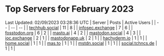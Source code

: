 # Top Servers for February 2023
Last Updated: 02/09/2023 03:28:36 UTC
| Server | Posts | Active Users |
| -- | -- | -- |
| [techhub.social](https://techhub.social/tags/PowerShell) | 11 | 8 |
| [infosec.exchange](https://infosec.exchange/tags/PowerShell) | 7 | 6 |
| [fosstodon.org](https://fosstodon.org/tags/PowerShell) | 6 | 2 |
| [masto.ai](https://masto.ai/tags/PowerShell) | 4 | 2 |
| [mastodon.social](https://mastodon.social/tags/PowerShell) | 4 | 3 |
| [ioc.exchange](https://ioc.exchange/tags/PowerShell) | 2 | 1 |
| [mastodonapp.uk](https://mastodonapp.uk/tags/PowerShell) | 2 | 1 |
| [hachyderm.io](https://hachyderm.io/tags/PowerShell) | 1 | 1 |
| [home.social](https://home.social/tags/PowerShell) | 1 | 1 |
| [mas.to](https://mas.to/tags/PowerShell) | 1 | 1 |
| [mstdn.social](https://mstdn.social/tags/PowerShell) | 1 | 1 |
| [social.tchncs.de](https://social.tchncs.de/tags/PowerShell) | 1 | 1 |
